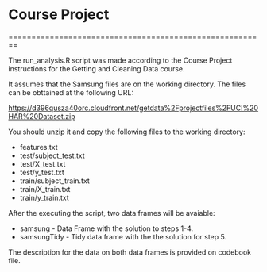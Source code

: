 # Course Project
========================================================

The run_analysis.R script was made according to the Course Project instructions for the Getting and Cleaning Data course.

It assumes that the Samsung files are on the working directory. The files can be obttained at the following URL:

https://d396qusza40orc.cloudfront.net/getdata%2Fprojectfiles%2FUCI%20HAR%20Dataset.zip

You should unzip it and copy the following files to the working directory:

* features.txt
* test/subject_test.txt
* test/X_test.txt
* test/y_test.txt
* train/subject_train.txt
* train/X_train.txt
* train/y_train.txt

After the executing the script, two data.frames will be avaiable:

* samsung      -  Data Frame with the solution to steps 1-4.
* samsungTidy  -  Tidy data frame with the the solution for step 5.
                
The description for the data on both data frames is provided on codebook file.






